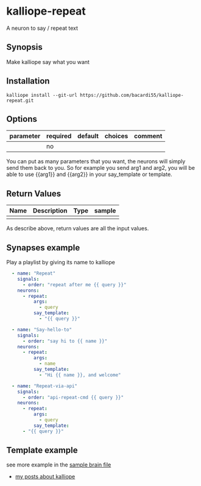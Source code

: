 # kalliope-repeat

A neuron to say / repeat text


## Synopsis

Make kalliope say what you want

## Installation

  ```
  kalliope install --git-url https://github.com/bacardi55/kalliope-repeat.git
  ```


## Options

| parameter  | required | default   | choices | comment                                                                                    |
|------------|----------|-----------|---------|--------------------------------------------------------------------------------------------|
|            | no       |           |         |                                                                                            |


You can put as many parameters that you want, the neurons will simply send them back to you.
So for example you send arg1 and arg2, you will be able to use {{arg1}} and {{arg2}} in your say_template or template.


## Return Values

| Name         | Description                                                                           | Type     | sample   |
| ------------ | ------------------------------------------------------------------------------------- | -------- | -------- |
|              |                                                                                       |          |          |

As describe above, return values are all the input values.


## Synapses example

Play a playlist by giving its name to kalliope

```yaml
  - name: "Repeat"
    signals:
      - order: "repeat after me {{ query }}"
    neurons:
      - repeat:
          args:
            - query
          say_template:
            - "{{ query }}"
```

```yaml
  - name: "Say-hello-to"
    signals:
      - order: "say hi to {{ name }}"
    neurons:
      - repeat:
          args:
            - name
          say_template:
            - "Hi {{ name }}, and welcome"
```

```yaml
  - name: "Repeat-via-api"
    signals:
      - order: "api-repeat-cmd {{ query }}"
    neurons:
      - repeat:
          args:
            - query
          say_template:
      - "{{ query }}"
```

## Template example



see more example in the [sample brain file](https://github.com/bacardi55/kalliope-repeat/blob/master/samples/brain.yml)


* [my posts about kalliope](http://bacardi55.org/en/term/kalliope)

